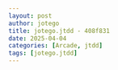 ```yaml
---
layout: post
author: jotego
title: jotego.jtdd - 408f831
date: 2025-04-04
categories: [Arcade, jtdd]
tags: [jotego.jtdd]
---
```



